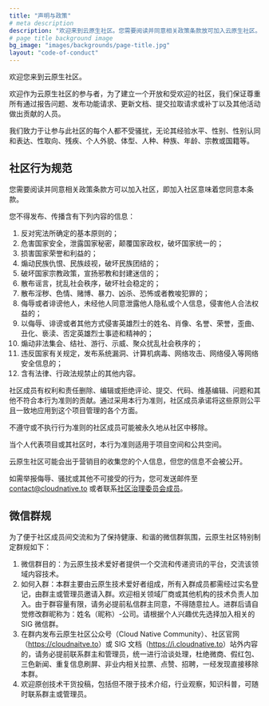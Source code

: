 ```yaml
---
title: "声明与政策"
# meta description
description: "欢迎来到云原生社区。您需要阅读并同意相关政策条款放可加入云原生社区。"
# page title background image
bg_image: "images/backgrounds/page-title.jpg"
layout: "code-of-conduct"
---
```


欢迎您来到云原生社区。

欢迎作为云原生社区的参与者，为了建立一个开放和受欢迎的社区，我们保证尊重所有通过报告问题、发布功能请求、更新文档、提交拉取请求或补丁以及其他活动做出贡献的人员。

我们致力于让参与此社区的每个人都不受骚扰，无论其经验水平、性别、性别认同和表达、性取向、残疾、个人外貌、体型、人种、种族、年龄、宗教或国籍等。

## 社区行为规范

您需要阅读并同意相关政策条款方可以加入社区，即加入社区意味着您同意本条款。

您不得发布、传播含有下列内容的信息：

1. 反对宪法所确定的基本原则的；
2. 危害国家安全，泄露国家秘密，颠覆国家政权，破坏国家统一的；
3. 损害国家荣誉和利益的；
4. 煽动民族仇恨、民族歧视，破坏民族团结的；
5. 破坏国家宗教政策，宣扬邪教和封建迷信的；
6. 散布谣言，扰乱社会秩序，破坏社会稳定的；
7. 散布淫秽、色情、赌博、暴力、凶杀、恐怖或者教唆犯罪的；
8. 侮辱或者诽谤他人，未经他人同意泄露他人隐私或个人信息，侵害他人合法权益的；
9. 以侮辱、诽谤或者其他方式侵害英雄烈士的姓名、肖像、名誉、荣誉，歪曲、丑化、亵渎、否定英雄烈士事迹和精神的；
10. 煽动非法集会、结社、游行、示威、聚众扰乱社会秩序的；
11. 违反国家有关规定，发布系统漏洞、计算机病毒、网络攻击、网络侵入等网络安全信息的；
12. 含有法律、行政法规禁止的其他内容。

社区成员有权利和责任删除、编辑或拒绝评论、提交、代码、维基编辑、问题和其他不符合本行为准则的贡献。通过采用本行为准则，社区成员承诺将这些原则公平且一致地应用到这个项目管理的各个方面。

不遵守或不执行行为准则的社区成员可能被永久地从社区中移除。

当个人代表项目或其社区时，本行为准则适用于项目空间和公共空间。

云原生社区可能会出于营销目的收集您的个人信息，但您的信息不会被公开。

如需举报侮辱、骚扰或其他不可接受的行为，您可发送邮件至 [contact@cloudnative.to](mailto:contact@cloudnative.to) 或者联系[社区治理委员会成员](/team/)。

## 微信群规

为了便于社区成员间交流和为了保持健康、和谐的微信群氛围，云原生社区特别制定群规如下：

1. 微信群目的：为云原生技术爱好者提供一个交流和传递资讯的平台，交流该领域内容技术。
2. 如何入群：本群主要由云原生技术爱好者组成，所有入群成员都需经过实名登记，由群主或管理员邀请入群。欢迎相关领域厂商或其他机构的技术负责人加入。由于群容量有限，请务必提前私信群主同意，不得随意拉人。进群后请自觉修改群昵称为：姓名（昵称）-公司。请根据个人兴趣优先选择加入相关的 SIG 微信群。
3. 在群内发布云原生社区公众号（Cloud Native Community）、社区官网（<https://cloudnaitve.to>）或 SIG 文档（<https://i.cloudnative.to>）站外内容的，请务必提前联系群主和管理员，统一进行洽谈处理，杜绝微商、假红包、三色新闻、重复信息刷屏、非业内相关拉票、点赞、招聘，一经发现直接移除本群。
4. 欢迎原创技术干货投稿，包括但不限于技术介绍，行业观察，知识科普，可随时联系群主或管理员。